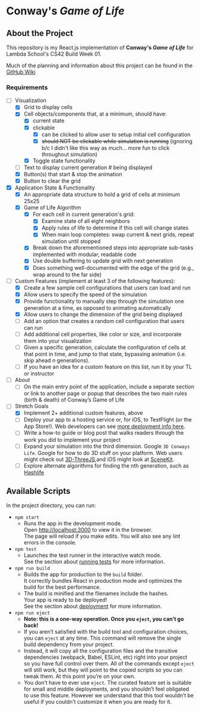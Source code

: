 # Conway's *Game of Life*

## About the Project

This repository is my React.js implementation of **Conway's *Game of Life*** for Lambda School's CS42 Build Week 01.

Much of the planning and information about this project can be found in the [GitHub Wiki](https://github.com/chazkiker2/conway_game_of_life_react/wiki)

### Requirements

- [ ] Visualization
  - [x] Grid to display cells
  - [x] Cell objects/components that, at a minimum, should have:
    - [x] current state
    - [x] clickable
      - [x] can be clicked to allow user to setup initial cell configuration
      - [x] ~~should NOT be clickable while simulation is running~~ (ignoring b/c I didn't like this way as much... more fun to click throughout simulation)
    - [x] Toggle state functionality
  - [ ] Text to display current generation # being displayed
  - [x] Button(s) that start & stop the animation
  - [x] Button to clear the grid
- [x] Application State & Functionality
  - [x] An appropriate data structure to hold a grid of cells at minimum 25x25
  - [x] Game of Life Algorithm
    - [x] For each cell in current generation's grid:
      - [x] Examine state of all eight neighbors
      - [x] Apply rules of life to determine if this cell will change states
      - [x] When main loop completes: swap current & next grids, repeat simulation until stopped
    - [x] Break down the aforementioned steps into appropriate sub-tasks implemented with modular, readable code
    - [x] Use double buffering to update grid with next generation
    - [x] Does something well-documented with the edge of the grid (e.g., wrap around to the far side)
- [ ] Custom Features (implement at least 3 of the following features):
  - [x] Create a few sample cell configurations that users can load and run
  - [x] Allow users to specify the speed of the simulation
  - [x] Provide functionality to manually step through the simulation one generation at a time, as opposed to animating automatically
  - [x] Allow users to change the dimension of the grid being displayed
  - [ ] Add an option that creates a random cell configuration that users can
  run
  - [ ] Add additional cell properties, like color or size, and incorporate them into your visualization
  - [ ] Given a specific generation, calculate the configuration of cells at that point in time, and jump to that state, bypassing animation (i.e. skip ahead _n_ generations).
  - [ ] If you have an idea for a custom feature on this list, run it by your TL or instructor
- [ ] About
  - [ ] On the main entry point of the application, include a separate section or link to another page or popup that describes the two main rules (birth & death) of Conway’s Game of Life
- [ ] Stretch Goals
  - [x] Implement 2+ additional custom features, above
  - [ ] Deploy your app to a hosting service or, for iOS, to TestFlight (or the App Store!). Web developers can see [more deployment info here](resources/web/deployment).
  - [ ] Write a how-to guide or blog post that walks readers through the
  work you did to implement your project
  - [ ] Expand your simulation into the third dimension. Google `3D Conways Life`. Google for how to do 3D stuff on your platform. Web users might check out [3D-ThreeJS](https://github.com/LambdaSchool/3D-ThreeJS),and iOS might look at [SceneKit](https://developer.apple.com/scenekit/).
  - [ ] Explore alternate algorithms for finding the nth generation, such as [Hashlife](https://en.wikipedia.org/wiki/Hashlife)

## Available Scripts

In the project directory, you can run:

- `npm start`
  - Runs the app in the development mode. \
  Open [http://localhost:3000](http://localhost:3000) to view it in the browser. \
  The page will reload if you make edits. You will also see any lint errors in the console.
- `npm test`
  - Launches the test runner in the interactive watch mode. \
  See the section about [running tests](https://facebook.github.io/create-react-app/docs/running-tests) for more information.
- `npm run build`
  - Builds the app for production to the `build` folder.\
  It correctly bundles React in production mode and optimizes the build for the best performance.
  - The build is minified and the filenames include the hashes. \
  Your app is ready to be deployed! \
  See the section about [deployment](https://facebook.github.io/create-react-app/docs/deployment) for more information.
- `npm run eject`
  - **Note: this is a one-way operation. Once you `eject`, you can’t go back!**
  - If you aren’t satisfied with the build tool and configuration choices, you can `eject` at any time. This command will remove the single build dependency from your project.
  - Instead, it will copy all the configuration files and the transitive dependencies (webpack, Babel, ESLint, etc) right into your project so you have full control over them. All of the commands except `eject` will still work, but they will point to the copied scripts so you can tweak them. At this point you’re on your own.
  - You don’t have to ever use `eject`. The curated feature set is suitable for small and middle deployments, and you shouldn’t feel obligated to use this feature. However we understand that this tool wouldn’t be useful if you couldn’t customize it when you are ready for it.